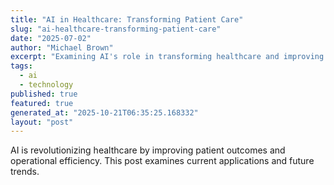 ```yaml
---
title: "AI in Healthcare: Transforming Patient Care"
slug: "ai-healthcare-transforming-patient-care"
date: "2025-07-02"
author: "Michael Brown"
excerpt: "Examining AI's role in transforming healthcare and improving patient outcomes."
tags:
  - ai
  - technology
published: true
featured: true
generated_at: "2025-10-21T06:35:25.168332"
layout: "post"
---
```


AI is revolutionizing healthcare by improving patient outcomes and operational efficiency. This post examines current applications and future trends.